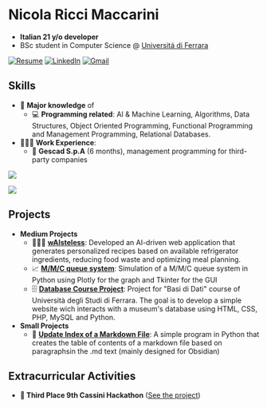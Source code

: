 # Nicola Ricci Maccarini
- **Italian 21 y/o developer**
- BSc student in Computer Science @ [Universitá di Ferrara](https://corsi.unife.it/informatica)

[![Resume](https://img.shields.io/badge/Resume-FFFFFF?style=for-the-badge&logo=googledocs&logoColor=black)](Nicola_Ricci_Maccarini_Resume.pdf)
[![LinkedIn](https://img.shields.io/badge/LinkedIn-0077B5?style=for-the-badge&logo=linkedin&logoColor=white)](https://www.linkedin.com/in/nicola-ricci-maccarini-a8a979a7/)
[![Gmail](https://img.shields.io/badge/Gmail-F51115?style=for-the-badge&logo=gmail&logoColor=white)](mailto:nicolariccimaccarini2003@gmail.com)

## Skills

- 🧠 **Major knowledge** of
  - 💻 **Programming related**: AI & Machine Learning, Algorithms, Data Structures, Object Oriented Programming, Functional Programming and Management Programming, Relational Databases.
- 👨🏻‍💻 **Work Experience**:
  - 🏢 **Gescad S.p.A** (6 months), management programming for third-party companies

[![](https://skillicons.dev/icons?i=c,python,java,cs,javascript,typescript,bash)](https://skillicons.dev)

[![](https://skillicons.dev/icons?i=git,github,mysql,vscode,latex,regex)](https://skillicons.dev)


## Projects 

- **Medium Projects**
  - 👨🏻‍🍳 [**wAIsteless**](https://github.com/TechWeb-Project/wAIsteless): Developed an AI-driven web application that generates personalized recipes based on available refrigerator ingredients, reducing food waste and optimizing meal planning.
  - 📈 [**M/M/C queue system**](https://github.com/Network-Project-Unife/Simulation-of-an-MMC-queue-system): Simulation of a M/M/C queue system in Python using Plotly for the graph and Tkinter for the GUI
  - 🗄️ [**Database Course Project**](https://github.com/Database-Course-Project-UNIFE/Database-Project): Project for "Basi di Dati" course of Università degli Studi di Ferrara. The goal is to develop a simple website wich interacts with a museum's database using HTML, CSS, PHP, MySQL and Python.
- **Small Projects**
  - 📝 [**Update Index of a Markdown File**](https://github.com/nicolariccimaccarini/UpdateIndexMarkdown): A simple program in Python that creates the table of contents of a markdown file based on paragraphsin the .md text (mainly designed for Obsidian)

## Extracurricular Activities
- **🥉 Third Place 9th Cassini Hackathon** ([See the project](https://github.com/Cassini-Hackathon/AIRA))
